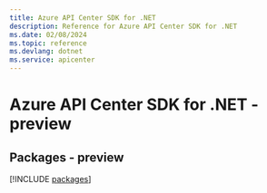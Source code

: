 ```yaml
---
title: Azure API Center SDK for .NET
description: Reference for Azure API Center SDK for .NET
ms.date: 02/08/2024
ms.topic: reference
ms.devlang: dotnet
ms.service: apicenter
---
```

# Azure API Center SDK for .NET - preview
## Packages - preview
[!INCLUDE [packages](api-center-index.md)]